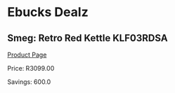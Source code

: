 
# Ebucks Dealz
## Smeg: Retro Red Kettle KLF03RDSA
[Product Page](https://www.ebucks.com/web/shop/productSelected.do?prodId=258485614&catId=704985963)

Price: R3099.00

Savings: 600.0


	